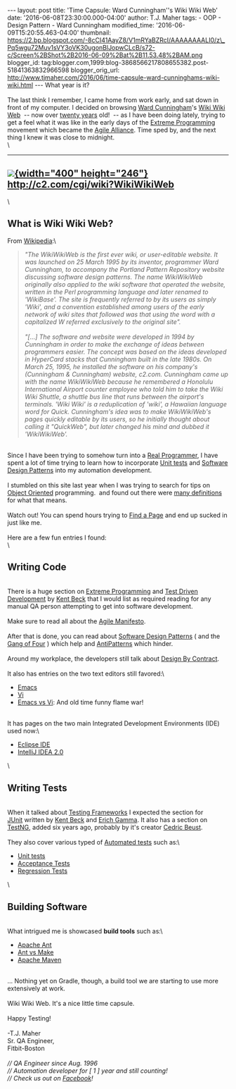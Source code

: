 \-\-- layout: post title: \'Time Capsule: Ward Cunningham\'\'s Wiki Wiki
Web\' date: \'2016-06-08T23:30:00.000-04:00\' author: T.J. Maher tags: -
OOP - Design Pattern - Ward Cunningham modified\_time:
\'2016-06-09T15:20:55.463-04:00\' thumbnail:
https://2.bp.blogspot.com/-8cCI41AayZ8/V1mRYaBZRcI/AAAAAAAALI0/z\_Pq5wgu72Muv1sVY3oVK30ugonBlJopwCLcB/s72-c/Screen%2BShot%2B2016-06-09%2Bat%2B11.53.48%2BAM.png
blogger\_id:
tag:blogger.com,1999:blog-3868566217808655382.post-51841363832966598
blogger\_orig\_url:
http://www.tjmaher.com/2016/06/time-capsule-ward-cunninghams-wiki-wiki.html
\-\-- What year is it?\
\
The last think I remember, I came home from work early, and sat down in
front of my computer. I decided on browsing [Ward
Cunningham](http://c2.com/cgi/wiki?WardCunningham)\'s [Wiki Wiki
Web](http://c2.com/cgi/wiki?WikiWikiWeb)  \-- now over [twenty
years](http://c2.com/cgi/wiki?WardsWikiTenthAnniversary) old!  \-- as I
have been doing lately, trying to get a feel what it was like in the
early days of the [Extreme
Programming](http://c2.com/cgi/wiki?ExtremeProgramming) movement which
became the [Agile Alliance](http://c2.com/cgi/wiki?AgileAlliance). Time
sped by, and the next thing I knew it was close to midnight.\
\

  ----------------------------------------------------------------------------------------------------------------------------------------------------------------------------------------------------------------------------------------------------------------------------------------------------------------------------------------------------------------
   [![](https://2.bp.blogspot.com/-8cCI41AayZ8/V1mRYaBZRcI/AAAAAAAALI0/z_Pq5wgu72Muv1sVY3oVK30ugonBlJopwCLcB/s400/Screen%2BShot%2B2016-06-09%2Bat%2B11.53.48%2BAM.png){width="400" height="246"}](https://2.bp.blogspot.com/-8cCI41AayZ8/V1mRYaBZRcI/AAAAAAAALI0/z_Pq5wgu72Muv1sVY3oVK30ugonBlJopwCLcB/s1600/Screen%2BShot%2B2016-06-09%2Bat%2B11.53.48%2BAM.png)
                                                                                                                                                                <http://c2.com/cgi/wiki?WikiWikiWeb>
  ----------------------------------------------------------------------------------------------------------------------------------------------------------------------------------------------------------------------------------------------------------------------------------------------------------------------------------------------------------------

\

What is Wiki Wiki Web?
----------------------

From [Wikipedia](https://en.wikipedia.org/wiki/WikiWikiWeb):\

> *\"The WikiWikiWeb is the first ever wiki, or user-editable website.
> It was launched on 25 March 1995 by its inventor, programmer Ward
> Cunningham, to accompany the Portland Pattern Repository website
> discussing software design patterns. The name WikiWikiWeb originally
> also applied to the wiki software that operated the website, written
> in the Perl programming language and later renamed to \'WikiBase\'.
> The site is frequently referred to by its users as simply \'Wiki\',
> and a convention established among users of the early network of wiki
> sites that followed was that using the word with a capitalized W
> referred exclusively to the original site\".\
> \
> \"\[\...\] The software and website were developed in 1994 by
> Cunningham in order to make the exchange of ideas between programmers
> easier. The concept was based on the ideas developed in HyperCard
> stacks that Cunningham built in the late 1980s. On March 25, 1995, he
> installed the software on his company\'s (Cunningham & Cunningham)
> website, c2.com. Cunningham came up with the name WikiWikiWeb because
> he remembered a Honolulu International Airport counter employee who
> told him to take the Wiki Wiki Shuttle, a shuttle bus line that runs
> between the airport\'s terminals. \'Wiki Wiki\' is a reduplication of
> \'wiki\', a Hawaiian language word for Quick. Cunningham\'s idea was
> to make WikiWikiWeb\'s pages quickly editable by its users, so he
> initially thought about calling it \"QuickWeb\", but later changed his
> mind and dubbed it \'WikiWikiWeb\'.*

\
Since I have been trying to somehow turn into a [Real
Programmer](http://c2.com/cgi/wiki?RealProgrammer), I have spent a lot
of time trying to learn how to incorporate [Unit
tests](http://c2.com/cgi/wiki?UnitTest) and [Software Design
Patterns](http://c2.com/cgi/wiki?DesignPatterns) into my automation
development.\
\
I stumbled on this site last year when I was trying to search for tips
on [Object Oriented](http://c2.com/cgi/wiki?ObjectOriented) programming.
 and found out there were [many
definitions](http://c2.com/cgi/wiki?DefinitionsForOo) for what that
means.\
\
Watch out! You can spend hours trying to [Find a
Page](http://c2.com/cgi/wiki?FindPage) and end up sucked in just like
me.\
\
Here are a few fun entries I found:\
\

Writing Code
------------

\
There is a huge section on [Extreme
Programming](http://c2.com/cgi/wiki?ExtremeProgramming) and [Test Driven
Development](http://c2.com/cgi/wiki?TestDrivenDevelopment) by [Kent
Beck](http://c2.com/cgi/wiki?KentBeck) that I would list as required
reading for any manual QA person attempting to get into software
development.\
\
Make sure to read all about the [Agile
Manifesto](http://c2.com/cgi/wiki?AgileManifesto).\
\
After that is done, you can read about [Software Design
Patterns](http://c2.com/cgi/wiki?DesignPatterns) ( and the [Gang of
Four](http://c2.com/cgi/wiki?GangOfFour) ) which help and
[AntiPatterns](http://c2.com/cgi/wiki?AntiPattern) which hinder.\
\
Around my workplace, the developers still talk about [Design By
Contract](http://c2.com/cgi/wiki?DesignByContract).\
\
It also has entries on the two text editors still favored:\

-   [Emacs](http://c2.com/cgi/wiki?EmacsEditor)
-   [Vi](http://c2.com/cgi/wiki?ViEditor)
-   [Emacs vs Vi](http://c2.com/cgi/wiki?EmacsVsVi): And old time funny
    flame war!

\
It has pages on the two main Integrated Development Environments (IDE)
used now:\

-   [Eclipse IDE](http://c2.com/cgi/wiki?EclipseIde) 
-   [IntelliJ IDEA 2.0](http://c2.com/cgi/wiki?IntellijIdea) 

\

Writing Tests 
--------------

\
When it talked about [Testing
Frameworks](http://c2.com/cgi/wiki?TestingFramework) I expected the
section for [JUnit](http://c2.com/cgi/wiki?JavaUnit) written by [Kent
Beck](http://c2.com/cgi/wiki?KentBeck) and [Erich
Gamma](http://c2.com/cgi/wiki?ErichGamma). It also has a section on
[TestNG](http://c2.com/cgi/wiki?TestEnGee), added six years ago,
probably by it\'s creator [Cedric
Beust](http://c2.com/cgi/wiki?CedricBeust).\
\
They also cover various typed of [Automated
tests](http://c2.com/cgi/wiki?AutomatedTest) such as:\

-   [Unit tests](http://c2.com/cgi/wiki?UnitTest)
-   [Acceptance Tests](http://c2.com/cgi/wiki?AcceptanceTest)
-   [Regression Tests](http://c2.com/cgi/wiki?RegressionTesting)

\

Building Software
-----------------

\
What intrigued me is showcased **build tools** such as:\

-   [Apache Ant](http://c2.com/cgi/wiki?ApacheAnt) 
-   [Ant vs Make](http://c2.com/cgi/wiki?AntVsMake) 
-   [Apache Maven](http://c2.com/cgi/wiki?ApacheMaven) 

\
\... Nothing yet on Gradle, though, a build tool we are starting to use
more extensively at work.\
\
Wiki Wiki Web. It\'s a nice little time capsule.\
\
Happy Testing!\
\
-T.J. Maher\
Sr. QA Engineer,\
Fitbit-Boston\
\
*// QA Engineer since Aug. 1996\
// Automation developer for \[ 1 \] year and still counting!\
// Check us out on
[Facebook](https://www.facebook.com/AdventuresInAutomation/)!*

